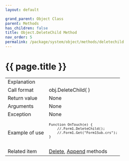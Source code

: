 ```yaml
---
layout: default

grand_parent: Object Class
parent: Methods
has_children: false
title: Object.DeleteChild Method
nav_order: 5
permalink: /package/system/object/methods/deletechild
---
```

# {{ page.title }}


<table>
  <tr>
    <td>Explanation</td>
    <td></td>
  </tr>
  <tr>
    <td>Call format</td>
    <td>obj.DeleteChild( )</td>
  </tr>
  <tr>
    <td>Return value</td>
    <td>None</td>
  </tr>  
  <tr>
    <td>Arguments</td>
    <td>None</td>
  </tr>
  <tr>
    <td>Exception</td>
    <td>None</td>
  </tr>
  <tr>
    <td>Example of use</td>
    <td><code><pre>Function OnTouch(e) {
    //.Form1.DeleteChild();
    //.Form1.Get("Form1Sub.crs");
}
 </pre></code></td>
  </tr>
  <tr>
    <td>Related item</td>
    <td><a href="/package/system/object/methods/delete">Delete</a>, <a href="/package/system/object/methods/append">Append</a> methods</td>
  </tr>
</table>



